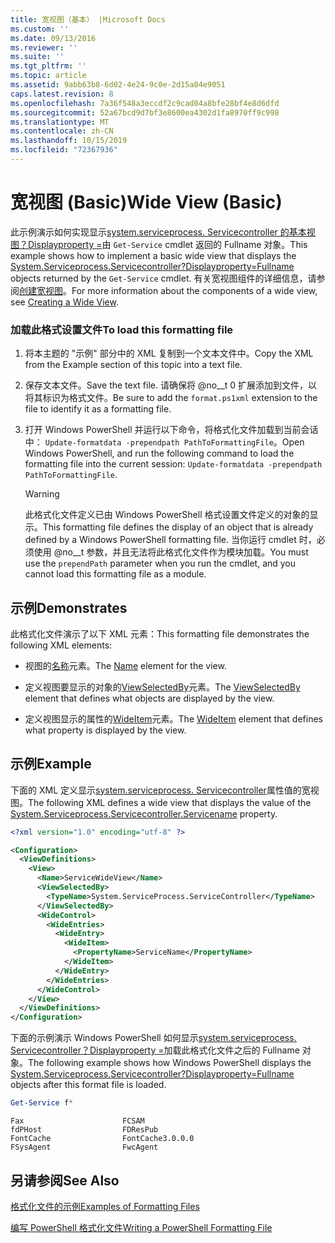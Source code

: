 ```yaml
---
title: 宽视图（基本） |Microsoft Docs
ms.custom: ''
ms.date: 09/13/2016
ms.reviewer: ''
ms.suite: ''
ms.tgt_pltfrm: ''
ms.topic: article
ms.assetid: 9abb63b8-6d02-4e24-9c0e-2d15a04e9051
caps.latest.revision: 8
ms.openlocfilehash: 7a36f548a3eccdf2c9cad04a8bfe28bf4e8d6dfd
ms.sourcegitcommit: 52a67bcd9d7bf3e8600ea4302d1fa8970ff9c998
ms.translationtype: MT
ms.contentlocale: zh-CN
ms.lasthandoff: 10/15/2019
ms.locfileid: "72367936"
---
```

# <a name="wide-view-basic"></a><span data-ttu-id="56076-102">宽视图 (Basic)</span><span class="sxs-lookup"><span data-stu-id="56076-102">Wide View (Basic)</span></span>

<span data-ttu-id="56076-103">此示例演示如何实现显示[system.serviceprocess. Servicecontroller 的基本视图？Displayproperty =](/dotnet/api/System.ServiceProcess.ServiceController)由 `Get-Service` cmdlet 返回的 Fullname 对象。</span><span class="sxs-lookup"><span data-stu-id="56076-103">This example shows how to implement a basic wide view that displays the [System.Serviceprocess.Servicecontroller?Displayproperty=Fullname](/dotnet/api/System.ServiceProcess.ServiceController) objects returned by the `Get-Service` cmdlet.</span></span> <span data-ttu-id="56076-104">有关宽视图组件的详细信息，请参阅[创建宽视图](./creating-a-wide-view.md)。</span><span class="sxs-lookup"><span data-stu-id="56076-104">For more information about the components of a wide view, see [Creating a Wide View](./creating-a-wide-view.md).</span></span>

### <a name="to-load-this-formatting-file"></a><span data-ttu-id="56076-105">加载此格式设置文件</span><span class="sxs-lookup"><span data-stu-id="56076-105">To load this formatting file</span></span>

1. <span data-ttu-id="56076-106">将本主题的 "示例" 部分中的 XML 复制到一个文本文件中。</span><span class="sxs-lookup"><span data-stu-id="56076-106">Copy the XML from the Example section of this topic into a text file.</span></span>

2. <span data-ttu-id="56076-107">保存文本文件。</span><span class="sxs-lookup"><span data-stu-id="56076-107">Save the text file.</span></span> <span data-ttu-id="56076-108">请确保将 @no__t 0 扩展添加到文件，以将其标识为格式文件。</span><span class="sxs-lookup"><span data-stu-id="56076-108">Be sure to add the `format.ps1xml` extension to the file to identify it as a formatting file.</span></span>

3. <span data-ttu-id="56076-109">打开 Windows PowerShell 并运行以下命令，将格式化文件加载到当前会话中： `Update-formatdata -prependpath PathToFormattingFile`。</span><span class="sxs-lookup"><span data-stu-id="56076-109">Open Windows PowerShell, and run the following command to load the formatting file into the current session: `Update-formatdata -prependpath PathToFormattingFile`.</span></span>

   > [!WARNING]
   > <span data-ttu-id="56076-110">此格式化文件定义已由 Windows PowerShell 格式设置文件定义的对象的显示。</span><span class="sxs-lookup"><span data-stu-id="56076-110">This formatting file defines the display of an object that is already defined by a Windows PowerShell formatting file.</span></span> <span data-ttu-id="56076-111">当你运行 cmdlet 时，必须使用 @no__t 参数，并且无法将此格式化文件作为模块加载。</span><span class="sxs-lookup"><span data-stu-id="56076-111">You must use the `prependPath` parameter when you run the cmdlet, and you cannot load this formatting file as a module.</span></span>

## <a name="demonstrates"></a><span data-ttu-id="56076-112">示例</span><span class="sxs-lookup"><span data-stu-id="56076-112">Demonstrates</span></span>

<span data-ttu-id="56076-113">此格式化文件演示了以下 XML 元素：</span><span class="sxs-lookup"><span data-stu-id="56076-113">This formatting file demonstrates the following XML elements:</span></span>

- <span data-ttu-id="56076-114">视图的[名称](./name-element-for-view-format.md)元素。</span><span class="sxs-lookup"><span data-stu-id="56076-114">The [Name](./name-element-for-view-format.md) element for the view.</span></span>

- <span data-ttu-id="56076-115">定义视图要显示的对象的[ViewSelectedBy](./viewselectedby-element-format.md)元素。</span><span class="sxs-lookup"><span data-stu-id="56076-115">The [ViewSelectedBy](./viewselectedby-element-format.md) element that defines what objects are displayed by the view.</span></span>

- <span data-ttu-id="56076-116">定义视图显示的属性的[WideItem](./wideitem-element-for-widecontrol-format.md)元素。</span><span class="sxs-lookup"><span data-stu-id="56076-116">The [WideItem](./wideitem-element-for-widecontrol-format.md) element that defines what property is displayed by the view.</span></span>

## <a name="example"></a><span data-ttu-id="56076-117">示例</span><span class="sxs-lookup"><span data-stu-id="56076-117">Example</span></span>

<span data-ttu-id="56076-118">下面的 XML 定义显示[system.serviceprocess. Servicecontroller](/dotnet/api/System.ServiceProcess.ServiceController.ServiceName)属性值的宽视图。</span><span class="sxs-lookup"><span data-stu-id="56076-118">The following XML defines a wide view that displays the value of the [System.Serviceprocess.Servicecontroller.Servicename](/dotnet/api/System.ServiceProcess.ServiceController.ServiceName) property.</span></span>

```xml
<?xml version="1.0" encoding="utf-8" ?>

<Configuration>
  <ViewDefinitions>
    <View>
      <Name>ServiceWideView</Name>
      <ViewSelectedBy>
        <TypeName>System.ServiceProcess.ServiceController</TypeName>
      </ViewSelectedBy>
      <WideControl>
        <WideEntries>
          <WideEntry>
            <WideItem>
              <PropertyName>ServiceName</PropertyName>
            </WideItem>
          </WideEntry>
        </WideEntries>
      </WideControl>
    </View>
  </ViewDefinitions>
</Configuration>
```

<span data-ttu-id="56076-119">下面的示例演示 Windows PowerShell 如何显示[system.serviceprocess. Servicecontroller？Displayproperty =](/dotnet/api/System.ServiceProcess.ServiceController)加载此格式化文件之后的 Fullname 对象。</span><span class="sxs-lookup"><span data-stu-id="56076-119">The following example shows how Windows PowerShell displays the [System.Serviceprocess.Servicecontroller?Displayproperty=Fullname](/dotnet/api/System.ServiceProcess.ServiceController) objects after this format file is loaded.</span></span>

```powershell
Get-Service f*
```

```output
Fax                      FCSAM
fdPHost                  FDResPub
FontCache                FontCache3.0.0.0
FSysAgent                FwcAgent
```

## <a name="see-also"></a><span data-ttu-id="56076-120">另请参阅</span><span class="sxs-lookup"><span data-stu-id="56076-120">See Also</span></span>

[<span data-ttu-id="56076-121">格式化文件的示例</span><span class="sxs-lookup"><span data-stu-id="56076-121">Examples of Formatting Files</span></span>](./examples-of-formatting-files.md)

[<span data-ttu-id="56076-122">编写 PowerShell 格式化文件</span><span class="sxs-lookup"><span data-stu-id="56076-122">Writing a PowerShell Formatting File</span></span>](./writing-a-powershell-formatting-file.md)
